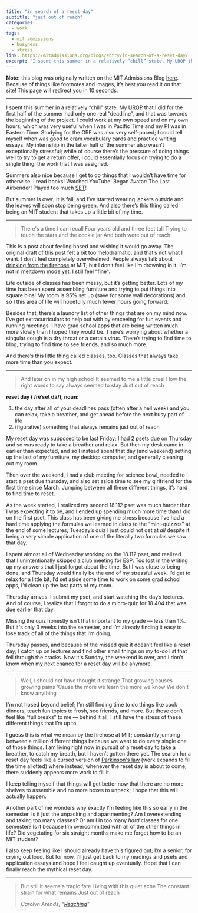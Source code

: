 ```yaml
---
title: "in search of a reset day"
subtitle: "just out of reach"
categories:
  - work
tags:
  - mit admissions
  - busyness
  - stress
link: https://mitadmissions.org/blogs/entry/in-search-of-a-reset-day/
excerpt: "I spent this summer in a relatively “chill” state. My UROP that I did for the first half of the summer had only one real “deadline”, and that was towards the beginning of the project."
---
```


<div class="notice--warning"><b>Note:</b> this blog was originally written on the MIT Admissions Blog <a href="https://mitadmissions.org/blogs/entry/in-search-of-a-reset-day/">here</a>. Because of things like footnotes and images, it’s best you read it on that site! This page will redirect you in 10 seconds.</div> <meta http-equiv="refresh" content="10;URL=https://mitadmissions.org/blogs/entry/in-search-of-a-reset-day/">

---

I spent this summer in a relatively “chill” state. My [UROP](https://mitadmissions.org/discover/the-mit-education/undergraduate-research/) that I did for the first half of the summer had only one real “deadline”, and that was towards the beginning of the project. I could work at my own speed and on my own hours, which was very useful when I was in Pacific Time and my PI was in Eastern Time. Studying for the GRE was also very self-paced; I could tell myself when was good to cram vocabulary cards and practice writing essays. My internship in the latter half of the summer also wasn’t exceptionally stressful; while of course there’s the pressure of doing things well to try to get a return offer, I could essentially focus on trying to do a single thing: the work that I was assigned.



Summers also nice because I get to do things that I wouldn’t have time for otherwise. I read books! Watched YouTube! Began Avatar: The Last Airbender! Played too much [SET](https://setwithfriends.com/)!

But summer is over; It is fall, and I’ve started wearing jackets outside and the leaves will soon stop being green. And also there’s this thing called being an MIT student that takes up a little bit of my time.

------

> There's a time I can recall
> Four years old and three feet tall
> Trying to touch the stars and the cookie jar
> And both were out of reach

This is a post about feeling hosed and wishing it would go away. The original draft of this post felt a bit too melodramatic, and that’s not what I want. I don’t feel completely overwhelmed. People always talk about [drinking from the firehose](http://hacks.mit.edu/Hacks/by_year/1991/fire_hydrant/) at MIT, but I don’t feel like I’m drowning in it. I’m not in [meltdown](https://mitadmissions.org/blogs/entry/meltdown/) mode yet. I still feel "fine".

Life outside of classes has been messy, but it’s getting better. Lots of my time has been spent assembling furniture and trying to put things into square bins! My room is 95% set up (save for some wall decorations) and so I this area of life will hopefully much fewer hours going forward.

Besides that, there’s a laundry list of other things that are on my mind now. I’ve got extracurriculars to help out with by emceeing for fun events and running meetings. I have grad school apps that are being written much more slowly than I hoped they would be. There’s worrying about whether a singular cough is a dry throat or a certain virus. There’s trying to find time to blog, trying to find time to see friends, and so much more.

And there’s this little thing called classes, too. Classes that always take more time than you expect.

------

> And later on in my high school
> It seemed to me a little cruel
> How the right words to say always seemed to stay
> Just out of reach

**reset day ( /rēˈset dā/), noun:**

1. the day after all of your deadlines pass (often after a hell week) and you can relax, take a breather, and get ahead before the next busy part of life
2. (figurative) something that always remains just out of reach

My reset day was supposed to be last Friday; I had 2 psets due on Thursday and so was ready to take a breather and relax. But then my desk came in earlier than expected, and so I instead spent that day (and weekend) setting up the last of my furniture, my desktop computer, and generally cleaning out my room.

Then over the weekend, I had a club meeting for science bowl, needed to start a pset due thursday, and also set aside time to see my girlfriend for the first time since March. Jumping between all these different things, it’s hard to find time to reset.

As the week started, I realized my second 18.112 pset was much harder than I was expecting it to be, and I ended up spending much more time than I did on the first pset. This class has been giving me stress because I’ve had a hard time applying the formulas we learned in class to the “mini-quizzes” at the end of some lectures; Tuesday’s quiz I just could not get at *all* despite it being a very simple application of one of the literally two formulas we saw that day.

I spent almost all of Wednesday working on the 18.112 pset, and realized that I unintentionally skipped a club meeting for ESP. Too lost in the writing up my answers that I just forgot about the time. But I was close to being done, and Thursday would finally be the end of my stressful week. I’d get to relax for a little bit, I’d set aside some time to work on some grad school apps, I’d clean up the last parts of my room.

Thursday arrives. I submit my pset, and start watching the day’s lectures. And of course, I realize that I forgot to do a micro-quiz for 18.404 that was due earlier that day.

Missing the quiz honestly isn’t that important to my grade — less than 1%. But it's only 3 weeks into the semester, and I’m already finding it easy to lose track of all of the things that I’m doing.

Thursday passes, and because of the missed quiz it doesn’t feel like a reset day; I catch up on lectures and find other small things on my to-do list that fell through the cracks. Now it's Sunday, the weekend is over, and I don’t know when my next chance for a reset day will be anymore.

------

> Well, I should not have thought it strange
> That growing causes growing pains
> 'Cause the more we learn the more we know
> We don't know anything

I'm not hosed beyond belief; I’m still finding time to do things like cook dinners, teach fun topics to frosh, see friends, and more. But these don’t feel like “full breaks” to me — behind it all, I still have the stress of these different things that I’m up to.

I guess this is what we mean by the firehose at MIT; constantly jumping between a million different things because we want to do every single one of those things. I am living right now in pursuit of a reset day to take a breather, to catch my breath, but I haven’t gotten there yet. The search for a reset day feels like a cursed version of [Parkinson's law](https://www.wikiwand.com/en/Parkinson's_law) (work expands to fill the time allotted) where instead, whenever the reset day is about to come, there suddenly appears more work to fill it.

I keep telling myself that things will get better now that there are no more shelves to assemble and no more boxes to unpack; I hope that this will actually happen.

Another part of me wonders why exactly I’m feeling like this so early in the semester. Is it just the unpacking and apartmenting? Am I overextending and taking too many classes? Or am I in too many *hard* classes for one semester? Is it because I’m overcommitted with all of the other things in life? Did vegetating for six straight months make me forget how to be an MIT student?

I also keep feeling like I should already have this figured out; I’m a senior, for crying out loud. But for now, I’ll just get back to my readings and psets and application essays and hope I feel caught up eventually. Hope that I can finally reach the mythical reset day.

------

> But still it seems a tragic fate
> Living with this quiet ache
> The constant strain for what remains
> Just out of reach
>
> *Carolyn Arends, “[Reaching](https://music.youtube.com/watch?v=JdJIXhbeIvk&list=RDAMVMJdJIXhbeIvk)”*